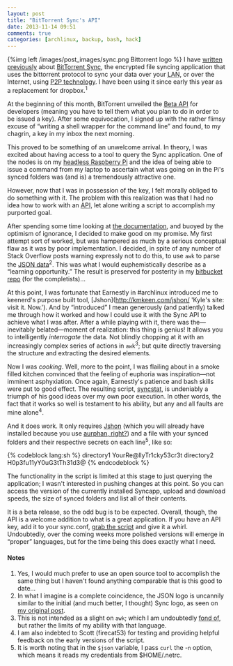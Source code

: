 ```yaml
---
layout: post
title: "BitTorrent Sync's API"
date: 2013-11-14 09:51
comments: true
categories: [archlinux, backup, bash, hack]
---
```

{%img left /images/post_images/sync.png Bittorrent logo %}
I have 
[written previously](http://jasonwryan.com/blog/2013/03/16/sync/ 'Post on the Alpha release')
about 
[BitTorrent Sync](http://www.bittorrent.com/sync 'Sync webpage'), the encrypted
file syncing application that uses the bittorrent protocol to sync your data
over your <acronym title="Local Area Network">LAN</acronym>, or over the Internet,
using [P2P technology](https://en.wikipedia.org/wiki/Peer_to_peer 'Wikipedia page').
I have been using it since early this year as a replacement for
dropbox.<sup>1</sup>

At the beginning of this month, BitTorrent unveiled the 
[Beta API](http://blog.bittorrent.com/2013/11/05/bittorrent-sync-beta-api-now-available-to-developers/ 'Sync blog announcement')
for developers (meaning you have to tell them what you plan to do in order to
be issued a key). After some equivocation, I signed up with the rather flimsy
excuse of “writing a shell wrapper for the command line” and found, to my
chagrin, a key in my inbox the next morning. 

This proved to be something of an unwelcome arrival. In theory, I was excited
about having access to a tool to query the Sync application. One of the nodes is
on my 
[headless Raspberry Pi](http://jasonwryan.com/blog/2013/06/29/raspberry/ 'Post on setting up a torrent box') 
and the idea of being able to issue a command from my laptop to ascertain what
was going on in the Pi's synced folders was (and is) a tremendously attractive
one.

However, now that I was in
possession of the key, I felt morally obliged to do something with it. The
problem with this realization was that I had no idea how to work with an 
<acronym title="Application Program Interface">API</acronym>, let alone writing
a script to accomplish my purported goal.

After spending some time looking at 
[the documentation](http://www.bittorrent.com/sync/developers/api 'Such as it is…'),
and buoyed by the optimism of ignorance, I decided to make good on my promise.
My first attempt sort of worked, but was hampered as much by a serious
conceptual flaw as it was by poor implementation. I decided, in spite of any number
of Stack Overflow posts warning expressly not to do this, to use `awk` to parse
the [JSON data](http://www.json.org/ 'JSON homepage')<sup>2</sup>. This was what I would
euphemistically describe as a “learning opportunity.” The result is preserved
for posterity in my [bitbucket repo](https://bitbucket.org/jasonwryan/shiv/commits/16c9dee17f097e83fb325e303d867e6fda488992?at=default 'Bit of a trainwreck, but you have to start somewhere…')
(for the completists)…

At this point, I was fortunate that Earnestly in #archlinux introduced me to 
keenerd's purpose built tool, [Jshon](http://kmkeen.com/jshon/ 'Kyle's site: visit it. Now.').
And by “introduced” I mean generously (and patiently) talked me through how it
worked and how I could use it with the Sync API to achieve what I was after.
After a while playing with it, there was the—inevitably belated—moment of
realization: this thing is genius! It allows you to intelligently
*interrogate* the data. Not blindly chopping at it with an increasingly complex
series of actions in `awk`<sup>3</sup>; but quite directly traversing the structure and
extracting the desired elements. 

Now I was *cooking*. Well, more to the point, I was flailing about in a smoke
filled kitchen convinced that the feeling of euphoria was inspiration—not imminent
asphyxiation. Once again, Earnestly's patience and bash skills were put to good effect.
The resulting script, 
[syncstat](https://bitbucket.org/jasonwryan/shiv/src/tip/Scripts/syncstat 'In bitbucket'),
is undeniably a triumph of his good ideas over my own poor execution. In other
words, the fact that it works so well is testament to his ability, but any and
all faults are mine alone<sup>4</sup>.

And it does work. It only requires
[Jshon](https://www.archlinux.org/packages/?sort=&q=jshon 'Arch package db') 
(which you will already have installed because you use 
[aurphan, right?](http://jasonwryan.com/blog/2012/03/09/aurphan/ 'My post on this great utility')) 
and a file with your synced folders and their respective secrets on each line<sup>5</sup>, like so:

{% codeblock lang:sh %}
directory1 YourRe@llyTr1cky53cr3t
directory2 H0p3fu11yY0uG3tTh31d3@
{% endcodeblock %}

The functionality in the script is limited at this stage to just querying the
application; I wasn't interested in pushing changes at this point. So you can
access the version of the currently installed Syncapp, upload and download
speeds, the size of synced folders and list all of their contents.

It is a beta release, so the odd bug is to be expected. Overall, though, the API is 
a welcome addition to what is a great application. If you have an API key, add
it to your <span class="file">sync.conf</span>, 
[grab the script](https://bitbucket.org/jasonwryan/shiv/src/tip/Scripts/syncstat 'On bitbucket')
and give it a whirl. Undoubtedly, over the coming weeks more polished versions
will emerge in “proper” languages, but for the time being this does exactly what
I need.

#### Notes
1. Yes, I would much prefer to use an open source tool to accomplish the same
   thing but I haven't found anything comparable that is this good to date…
2. In what I imagine is a complete coincidence, the JSON logo is uncannily
   similar to the initial (and much better, I thought) Sync logo, as seen on
   [my original post](http://jasonwryan.com/blog/2013/03/16/sync/). 
3. This is not intended as a slight on `awk`; which I am undoubtedly
   [fond of](http://jasonwryan.com/blog/2013/09/15/awking/), but rather the
   limits of my ability with that language.
4. I am also indebted to Scott (firecat53) for testing and providing helpful
   feedback on the early versions of the script.
5. It is worth noting that in the `$json` variable, I pass `curl` the -`n` option, 
   which means it reads my credentials from <span class="file">$HOME/.netrc</span>.
